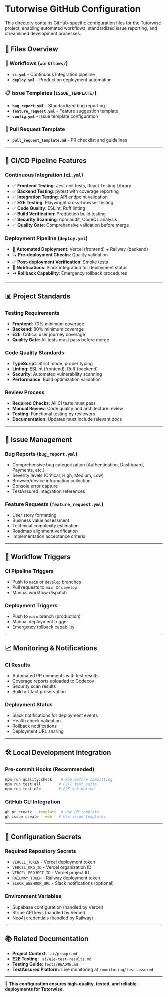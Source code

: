 # Tutorwise GitHub Configuration

This directory contains GitHub-specific configuration files for the Tutorwise project, enabling automated workflows, standardized issue reporting, and streamlined development processes.

## 📁 **Files Overview**

### **🔄 Workflows (`workflows/`)**
- **`ci.yml`** - Continuous Integration pipeline
- **`deploy.yml`** - Production deployment automation

### **📋 Issue Templates (`ISSUE_TEMPLATE/`)**
- **`bug_report.yml`** - Standardized bug reporting
- **`feature_request.yml`** - Feature suggestion template
- **`config.yml`** - Issue template configuration

### **📝 Pull Request Template**
- **`pull_request_template.md`** - PR checklist and guidelines

---

## 🧪 **CI/CD Pipeline Features**

### **Continuous Integration (`ci.yml`)**
- ✅ **Frontend Testing**: Jest unit tests, React Testing Library
- ✅ **Backend Testing**: pytest with coverage reporting
- ✅ **Integration Testing**: API endpoint validation
- ✅ **E2E Testing**: Playwright cross-browser testing
- ✅ **Code Quality**: ESLint, Ruff linting
- ✅ **Build Verification**: Production build testing
- ✅ **Security Scanning**: npm audit, CodeQL analysis
- ✅ **Quality Gate**: Comprehensive validation before merge

### **Deployment Pipeline (`deploy.yml`)**
- 🚀 **Automated Deployment**: Vercel (frontend) + Railway (backend)
- 🔍 **Pre-deployment Checks**: Quality validation
- ✅ **Post-deployment Verification**: Smoke tests
- 📢 **Notifications**: Slack integration for deployment status
- ⏪ **Rollback Capability**: Emergency rollback procedures

---

## 📊 **Project Standards**

### **Testing Requirements**
- **Frontend**: 70% minimum coverage
- **Backend**: 80% minimum coverage
- **E2E**: Critical user journey coverage
- **Quality Gate**: All tests must pass before merge

### **Code Quality Standards**
- **TypeScript**: Strict mode, proper typing
- **Linting**: ESLint (frontend), Ruff (backend)
- **Security**: Automated vulnerability scanning
- **Performance**: Build optimization validation

### **Review Process**
- **Required Checks**: All CI tests must pass
- **Manual Review**: Code quality and architecture review
- **Testing**: Functional testing by reviewers
- **Documentation**: Updates must include relevant docs

---

## 🎯 **Issue Management**

### **Bug Reports** (`bug_report.yml`)
- Comprehensive bug categorization (Authentication, Dashboard, Payments, etc.)
- Severity levels (Critical, High, Medium, Low)
- Browser/device information collection
- Console error capture
- TestAssured integration references

### **Feature Requests** (`feature_request.yml`)
- User story formatting
- Business value assessment
- Technical complexity estimation
- Roadmap alignment verification
- Implementation acceptance criteria

---

## 🚀 **Workflow Triggers**

### **CI Pipeline Triggers**
- Push to `main` or `develop` branches
- Pull requests to `main` or `develop`
- Manual workflow dispatch

### **Deployment Triggers**
- Push to `main` branch (production)
- Manual deployment trigger
- Emergency rollback capability

---

## 📈 **Monitoring & Notifications**

### **CI Results**
- Automated PR comments with test results
- Coverage reports uploaded to Codecov
- Security scan results
- Build artifact preservation

### **Deployment Status**
- Slack notifications for deployment events
- Health check validation
- Rollback notifications
- Deployment URL sharing

---

## 🛠 **Local Development Integration**

### **Pre-commit Hooks** (Recommended)
```bash
npm run quality:check    # Run before committing
npm run test:all        # Full test suite
npm run test:e2e        # E2E validation
```

### **GitHub CLI Integration**
```bash
gh pr create --template  # Use PR template
gh issue create --web   # Use issue templates
```

---

## 🔧 **Configuration Secrets**

### **Required Repository Secrets**
- `VERCEL_TOKEN` - Vercel deployment token
- `VERCEL_ORG_ID` - Vercel organization ID
- `VERCEL_PROJECT_ID` - Vercel project ID
- `RAILWAY_TOKEN` - Railway deployment token
- `SLACK_WEBHOOK_URL` - Slack notifications (optional)

### **Environment Variables**
- Supabase configuration (handled by Vercel)
- Stripe API keys (handled by Vercel)
- Neo4j credentials (handled by Railway)

---

## 📚 **Related Documentation**

- **Project Context**: `.ai/prompt.md`
- **E2E Testing**: `.ai/e2e-test-results.md`
- **Testing Guide**: `tests/README.md`
- **TestAssured Platform**: Live monitoring at `/monitoring/test-assured`

---

**🔄 This configuration ensures high-quality, tested, and reliable deployments for Tutorwise.**